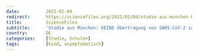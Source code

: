 ```yaml
---
date:          2021-02-04
redirect:      https://sciencefiles.org/2021/02/04/studie-aus-munchen-keine-ubertragung-von-sars-cov-2-in-kindergarten-und-grundschulen/
title:         ScienceFiles
subtitle:      'Studie aus München: KEINE Übertragung von SARS-CoV-2 in Kindergärten und Grundschulen'
country:       DE
categories:    [Studie, Schulen]
tags:          [kind, asymptomatisch]
---
```

